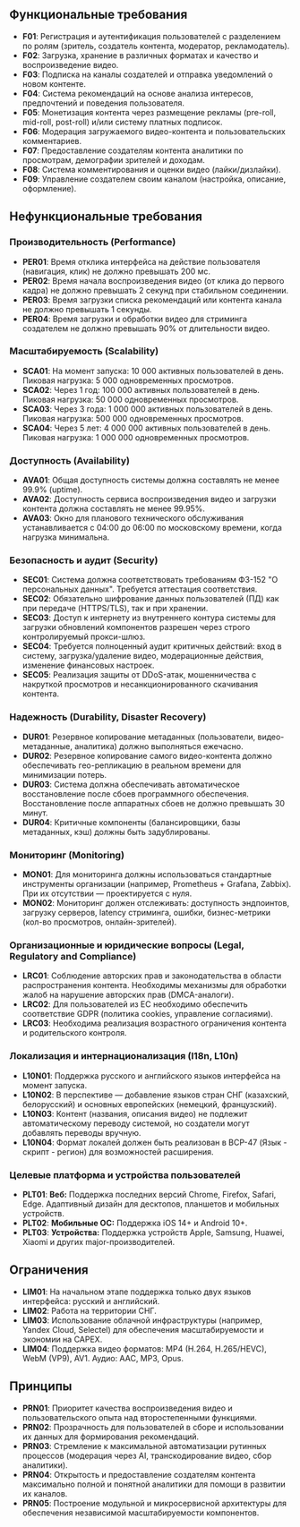 ## Функциональные требования

- **F01**: Регистрация и аутентификация пользователей с разделением по ролям (зритель, создатель контента, модератор, рекламодатель).
- **F02**: Загрузка, хранение в различных форматах и качество и воспроизведение видео.
- **F03**: Подписка на каналы создателей и отправка уведомлений о новом контенте.
- **F04**: Система рекомендаций на основе анализа интересов, предпочтений и поведения пользователя.
- **F05**: Монетизация контента через размещение рекламы (pre-roll, mid-roll, post-roll) и/или систему платных подписок.
- **F06**: Модерация загружаемого видео-контента и пользовательских комментариев.
- **F07**: Предоставление создателям контента аналитики по просмотрам, демографии зрителей и доходам.
- **F08**: Система комментирования и оценки видео (лайки/дизлайки).
- **F09**: Управление создателем своим каналом (настройка, описание, оформление).

## Нефункциональные требования

### Производительность (Performance)

- **PER01**: Время отклика интерфейса на действие пользователя (навигация, клик) не должно превышать 200 мс.
- **PER02**: Время начала воспроизведения видео (от клика до первого кадра) не должно превышать 2 секунд при стабильном соединении.
- **PER03**: Время загрузки списка рекомендаций или контента канала не должно превышать 1 секунды.
- **PER04**: Время загрузки и обработки видео для стриминга создателем не должно превышать 90% от длительности видео.

### Масштабируемость (Scalability)

- **SCA01**: На момент запуска: 10 000 активных пользователей в день. Пиковая нагрузка: 5 000 одновременных просмотров.
- **SCA02**: Через 1 год: 100 000 активных пользователей в день. Пиковая нагрузка: 50 000 одновременных просмотров.
- **SCA03**: Через 3 года: 1 000 000 активных пользователей в день. Пиковая нагрузка: 500 000 одновременных просмотров.
- **SCA04**: Через 5 лет: 4 000 000 активных пользователей в день. Пиковая нагрузка: 1 000 000 одновременных просмотров.

### Доступность (Availability)

- **AVA01**: Общая доступность системы должна составлять не менее 99.9% (uptime).
- **AVA02**: Доступность сервиса воспроизведения видео и загрузки контента должна составлять не менее 99.95%.
- **AVA03**: Окно для планового технического обслуживания устанавливается с 04:00 до 06:00 по московскому времени, когда нагрузка минимальна.

### Безопасность и аудит (Security)

- **SEC01**: Система должна соответствовать требованиям ФЗ-152 "О персональных данных". Требуется аттестация соответствия.
- **SEC02**: Обязательно шифрование данных пользователей (ПД) как при передаче (HTTPS/TLS), так и при хранении.
- **SEC03**: Доступ к интернету из внутреннего контура системы для загрузки обновлений компонентов разрешен через строго контролируемый прокси-шлюз.
- **SEC04**: Требуется полноценный аудит критичных действий: вход в систему, загрузка/удаление видео, модерационные действия, изменение финансовых настроек.
- **SEC05**: Реализация защиты от DDoS-атак, мошенничества с накруткой просмотров и несанкционированного скачивания контента.

### Надежность (Durability, Disaster Recovery)

- **DUR01**: Резервное копирование метаданных (пользователи, видео-метаданные, аналитика) должно выполняться ежечасно.
- **DUR02**: Резервное копирование самого видео-контента должно обеспечивать гео-репликацию в реальном времени для минимизации потерь.
- **DUR03**: Система должна обеспечивать автоматическое восстановление после сбоев программного обеспечения. Восстановление после аппаратных сбоев не должно превышать 30 минут.
- **DUR04**: Критичные компоненты (балансировщики, базы метаданных, кэш) должны быть задублированы.

### Мониторинг (Monitoring)

- **MON01**: Для мониторинга должны использоваться стандартные инструменты организации (например, Prometheus + Grafana, Zabbix). При их отсутствии — проектируется с нуля.
- **MON02**: Мониторинг должен отслеживать: доступность эндпоинтов, загрузку серверов, latency стриминга, ошибки, бизнес-метрики (кол-во просмотров, онлайн-зрителей).

### Организационные и юридические вопросы (Legal, Regulatory and Compliance)

- **LRC01**: Соблюдение авторских прав и законодательства в области распространения контента. Необходимы механизмы для обработки жалоб на нарушение авторских прав (DMCA-аналоги).
- **LRC02**: Для пользователей из ЕС необходимо обеспечить соответствие GDPR (политика cookies, управление согласиями).
- **LRC03**: Необходима реализация возрастного ограничения контента и родительского контроля.

### Локализация и интернационализация (I18n, L10n)

- **L10N01**: Поддержка русского и английского языков интерфейса на момент запуска.
- **L10N02**: В перспективе — добавление языков стран СНГ (казахский, белорусский) и основных европейских (немецкий, французский).
- **L10N03**: Контент (названия, описания видео) не подлежит автоматическому переводу системой, но создатели могут добавлять переводы вручную.
- **L10N04**: Формат локалей должен быть реализован в BCP-47 (Язык - скрипт - регион) для возможностей расширения.

### Целевые платформа и устройства пользователей

- **PLT01**: **Веб:** Поддержка последних версий Chrome, Firefox, Safari, Edge. Адаптивный дизайн для десктопов, планшетов и мобильных устройств.
- **PLT02**: **Мобильные ОС:** Поддержка iOS 14+ и Android 10+.
- **PLT03**: **Устройства:** Поддержка устройств Apple, Samsung, Huawei, Xiaomi и других major-производителей.

## Ограничения

- **LIM01**: На начальном этапе поддержка только двух языков интерфейса: русский и английский.
- **LIM02**: Работа на территории СНГ.
- **LIM03**: Использование облачной инфраструктуры (например, Yandex Cloud, Selectel) для обеспечения масштабируемости и экономии на CAPEX.
- **LIM04**: Поддержка видео форматов: MP4 (H.264, H.265/HEVC), WebM (VP9), AV1. Аудио: AAC, MP3, Opus.

## Принципы

- **PRN01**: Приоритет качества воспроизведения видео и пользовательского опыта над второстепенными функциями.
- **PRN02**: Прозрачность для пользователей в сборе и использовании их данных для формирования рекомендаций.
- **PRN03**: Стремление к максимальной автоматизации рутинных процессов (модерация через AI, транскодирование видео, сбор аналитики).
- **PRN04**: Открытость и предоставление создателям контента максимально полной и понятной аналитики для помощи в развитии их каналов.
- **PRN05**: Построение модульной и микросервисной архитектуры для обеспечения независимой масштабируемости компонентов.
